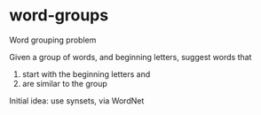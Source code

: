 # word-groups
Word grouping problem

Given a group of words, and beginning letters, suggest words that 
1. start with the beginning letters and 
2. are similar to the group

Initial idea: use synsets, via WordNet
